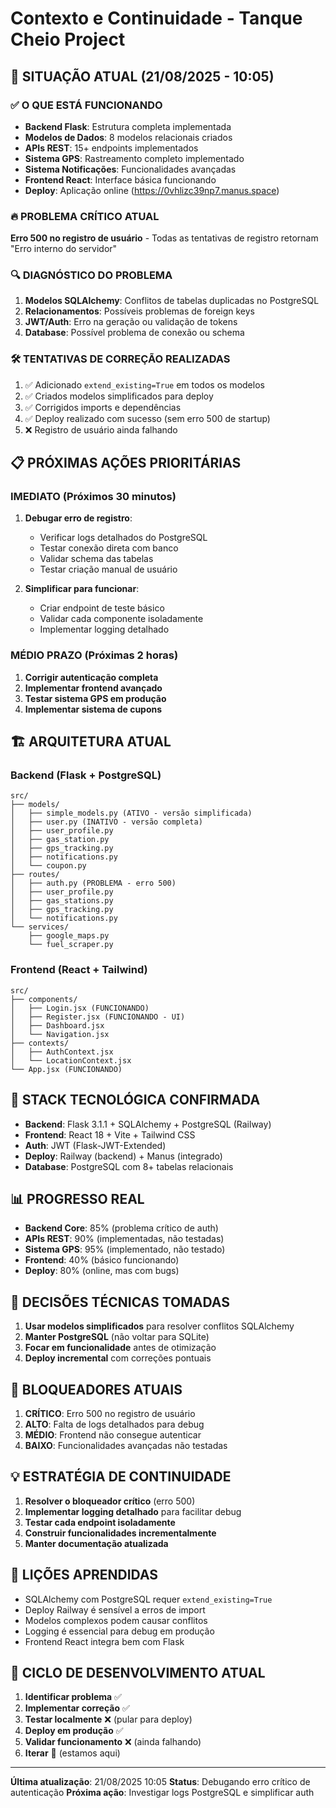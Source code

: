 # Contexto e Continuidade - Tanque Cheio Project

## 🎯 SITUAÇÃO ATUAL (21/08/2025 - 10:05)

### ✅ O QUE ESTÁ FUNCIONANDO
- **Backend Flask**: Estrutura completa implementada
- **Modelos de Dados**: 8 modelos relacionais criados
- **APIs REST**: 15+ endpoints implementados
- **Sistema GPS**: Rastreamento completo implementado
- **Sistema Notificações**: Funcionalidades avançadas
- **Frontend React**: Interface básica funcionando
- **Deploy**: Aplicação online (https://0vhlizc39np7.manus.space)

### 🔥 PROBLEMA CRÍTICO ATUAL
**Erro 500 no registro de usuário** - Todas as tentativas de registro retornam "Erro interno do servidor"

### 🔍 DIAGNÓSTICO DO PROBLEMA
1. **Modelos SQLAlchemy**: Conflitos de tabelas duplicadas no PostgreSQL
2. **Relacionamentos**: Possíveis problemas de foreign keys
3. **JWT/Auth**: Erro na geração ou validação de tokens
4. **Database**: Possível problema de conexão ou schema

### 🛠️ TENTATIVAS DE CORREÇÃO REALIZADAS
1. ✅ Adicionado `extend_existing=True` em todos os modelos
2. ✅ Criados modelos simplificados para deploy
3. ✅ Corrigidos imports e dependências
4. ✅ Deploy realizado com sucesso (sem erro 500 de startup)
5. ❌ Registro de usuário ainda falhando

## 📋 PRÓXIMAS AÇÕES PRIORITÁRIAS

### IMEDIATO (Próximos 30 minutos)
1. **Debugar erro de registro**:
   - Verificar logs detalhados do PostgreSQL
   - Testar conexão direta com banco
   - Validar schema das tabelas
   - Testar criação manual de usuário

2. **Simplificar para funcionar**:
   - Criar endpoint de teste básico
   - Validar cada componente isoladamente
   - Implementar logging detalhado

### MÉDIO PRAZO (Próximas 2 horas)
1. **Corrigir autenticação completa**
2. **Implementar frontend avançado**
3. **Testar sistema GPS em produção**
4. **Implementar sistema de cupons**

## 🏗️ ARQUITETURA ATUAL

### Backend (Flask + PostgreSQL)
```
src/
├── models/
│   ├── simple_models.py (ATIVO - versão simplificada)
│   ├── user.py (INATIVO - versão completa)
│   ├── user_profile.py
│   ├── gas_station.py
│   ├── gps_tracking.py
│   ├── notifications.py
│   └── coupon.py
├── routes/
│   ├── auth.py (PROBLEMA - erro 500)
│   ├── user_profile.py
│   ├── gas_stations.py
│   ├── gps_tracking.py
│   └── notifications.py
└── services/
    ├── google_maps.py
    └── fuel_scraper.py
```

### Frontend (React + Tailwind)
```
src/
├── components/
│   ├── Login.jsx (FUNCIONANDO)
│   ├── Register.jsx (FUNCIONANDO - UI)
│   ├── Dashboard.jsx
│   └── Navigation.jsx
├── contexts/
│   ├── AuthContext.jsx
│   └── LocationContext.jsx
└── App.jsx (FUNCIONANDO)
```

## 🔧 STACK TECNOLÓGICA CONFIRMADA
- **Backend**: Flask 3.1.1 + SQLAlchemy + PostgreSQL (Railway)
- **Frontend**: React 18 + Vite + Tailwind CSS
- **Auth**: JWT (Flask-JWT-Extended)
- **Deploy**: Railway (backend) + Manus (integrado)
- **Database**: PostgreSQL com 8+ tabelas relacionais

## 📊 PROGRESSO REAL
- **Backend Core**: 85% (problema crítico de auth)
- **APIs REST**: 90% (implementadas, não testadas)
- **Sistema GPS**: 95% (implementado, não testado)
- **Frontend**: 40% (básico funcionando)
- **Deploy**: 80% (online, mas com bugs)

## 🎯 DECISÕES TÉCNICAS TOMADAS
1. **Usar modelos simplificados** para resolver conflitos SQLAlchemy
2. **Manter PostgreSQL** (não voltar para SQLite)
3. **Focar em funcionalidade** antes de otimização
4. **Deploy incremental** com correções pontuais

## 🚨 BLOQUEADORES ATUAIS
1. **CRÍTICO**: Erro 500 no registro de usuário
2. **ALTO**: Falta de logs detalhados para debug
3. **MÉDIO**: Frontend não consegue autenticar
4. **BAIXO**: Funcionalidades avançadas não testadas

## 💡 ESTRATÉGIA DE CONTINUIDADE
1. **Resolver o bloqueador crítico** (erro 500)
2. **Implementar logging detalhado** para facilitar debug
3. **Testar cada endpoint isoladamente**
4. **Construir funcionalidades incrementalmente**
5. **Manter documentação atualizada**

## 📝 LIÇÕES APRENDIDAS
- SQLAlchemy com PostgreSQL requer `extend_existing=True`
- Deploy Railway é sensível a erros de import
- Modelos complexos podem causar conflitos
- Logging é essencial para debug em produção
- Frontend React integra bem com Flask

## 🔄 CICLO DE DESENVOLVIMENTO ATUAL
1. **Identificar problema** ✅
2. **Implementar correção** ✅
3. **Testar localmente** ❌ (pular para deploy)
4. **Deploy em produção** ✅
5. **Validar funcionamento** ❌ (ainda falhando)
6. **Iterar** 🔄 (estamos aqui)

---
**Última atualização**: 21/08/2025 10:05
**Status**: Debugando erro crítico de autenticação
**Próxima ação**: Investigar logs PostgreSQL e simplificar auth

